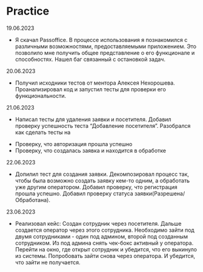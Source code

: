 # Practice
19.06.2023
 - Я скачал Passoffice. В процессе использования я познакомился с различными возможностями, предоставляемыми 
   приложением. Это позволило мне получить общее представление о его функционале и способностях. Нашел баг связанный с остановкой задач.

20.06.2023
 - Получил исходники тестов от ментора Алексея Нехорошева. Проанализировал код и запустил тесты для проверки его функциональности.

21.06.2023
 - Написал тесты для удаления заявки и посетителя. Добавил проверку успешность теста “Добавление посетителя”. Разобрался как сделать тесты на
  +	Проверку, что авторизация прошла успешно
  +	Проверку, что создалась заявка и находится в обработке

22.06.2023  
 - Допилил тест для создания заявки. Декомпозировал процесс так, чтобы была возможно создать заявку кем-то одним, а обработать уже другим оператором. Добавил 
   проверку, что регистрация прошла успешно. Добавил проверку статуса заявки(Разрешена/Обработана).

23.06.2023
- Реализовал кейс:
 Создан сотрудник через посетителя. Дальше создается оператор через этого сотрудника. Необходимо зайти под двумя сотрудниками - один под админом, второй под           созданным сотрудником. Из под админа снять чек-бокс активный у оператора. Перейти на окно, где открыт сотрудник и убедится, что его выкинуло из системы. Попробовать  зайти снова через оператора. И убедится, что зайти не получается. 

